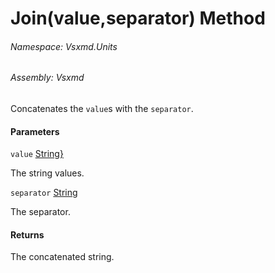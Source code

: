 <a name='M-Vsxmd-Units-Extensions-Join-System-Collections-Generic-IEnumerable{System-String},System-String-'></a>
# Join(value,separator) Method

###### Namespace:  Vsxmd.Units

###### Assembly:  Vsxmd

Concatenates the `value`s with the `separator`.

#### Parameters

`value`  [String}](https://docs.microsoft.com/dotnet/api/System.Collections.Generic.IEnumerable)  

The string values.

`separator`  [String](https://docs.microsoft.com/dotnet/api/System.String)  

The separator.

#### Returns





The concatenated string.
